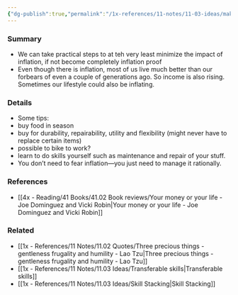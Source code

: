 ```yaml
---
{"dg-publish":true,"permalink":"/1x-references/11-notes/11-03-ideas/make-yourself-inflation-proof/"}
---
```



### Summary
- We can take practical steps to at teh very least minimize the impact of inflation, if not become completely inflation proof
- Even though there is inflation, most of us live much better than our forbears of even a couple of generations ago. So income is also rising. Sometimes our lifestyle could also be inflating.

### Details
- Some tips:
- buy food in season
- buy for durability, repairability, utility and flexibility (might never have to replace certain items)
- possible to bike to work?
- learn to do skills yourself such as maintenance and repair of your stuff.
- You don’t need to fear inflation—you just need to manage it rationally.

### References
- [[4x - Reading/41 Books/41.02 Book reviews/Your money or your life - Joe Dominguez and Vicki Robin\|Your money or your life - Joe Dominguez and Vicki Robin]]

### Related
- [[1x - References/11 Notes/11.02 Quotes/Three precious things - gentleness frugality and humility - Lao Tzu\|Three precious things - gentleness frugality and humility - Lao Tzu]]
- [[1x - References/11 Notes/11.03 Ideas/Transferable skills\|Transferable skills]]
- [[1x - References/11 Notes/11.03 Ideas/Skill Stacking\|Skill Stacking]]